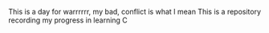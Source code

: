 This is a day for warrrrrr, my bad, conflict is what I mean 
This is a repository recording my progress in learning C
